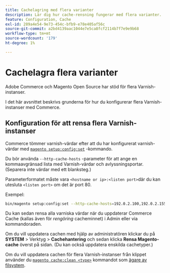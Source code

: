 ```yaml
---
title: Cachelagring med flera varianter
description: Lär dig hur cache-rensning fungerar med flera varianter.
feature: Configuration, Cache
exl-id: 289a4e54-9e73-454c-bfb9-e78e405af56c
source-git-commit: a2bd4139aac1044e7e5ca8fcf2114b7f7e9e9b68
workflow-type: tm+mt
source-wordcount: '179'
ht-degree: 1%

---
```


# Cachelagra flera varianter

Adobe Commerce och Magento Open Source har stöd för flera Varnish-instanser.

I det här avsnittet beskrivs grunderna för hur du konfigurerar flera Varnish-instanser med Commerce.

## Konfiguration för att rensa flera Varnish-instanser

Commerce tömmer varnish-värdar efter att du har konfigurerat varnish-värdar med [`magento setup:config:set`](../../installation/tutorials/deployment.md) -kommando.

Du bör använda `--http-cache-hosts` -parameter för att ange en kommaavgränsad lista med Varnish-värdar och avlyssningsportar. (Separera inte värdar med ett blanksteg.)

Parameterformatet måste vara `<hostname or ip>:<listen port>`där du kan utesluta `<listen port>` om det är port 80.

Exempel:

```bash
bin/magento setup:config:set --http-cache-hosts=192.0.2.100,192.0.2.155:8080
```

Du kan sedan rensa alla varniska värdar när du uppdaterar Commerce Cache (kallas även för _rengöring_ cacheminnet) i Admin eller via kommandoraden.

Om du vill uppdatera cachen med hjälp av administratören klickar du på **SYSTEM** > Verktyg > **Cachehantering** och sedan klicka **Rensa Magento-cache** överst på sidan. (Du kan också uppdatera enskilda cachetyper.)

Om du vill uppdatera cachen för flera Varnish-instanser från klippet använder du [`magento cache:clean <type>`](../cli/manage-cache.md#clean-and-flush-cache-types) kommandot som [ägare av filsystem](../../installation/prerequisites/file-system/overview.md).
